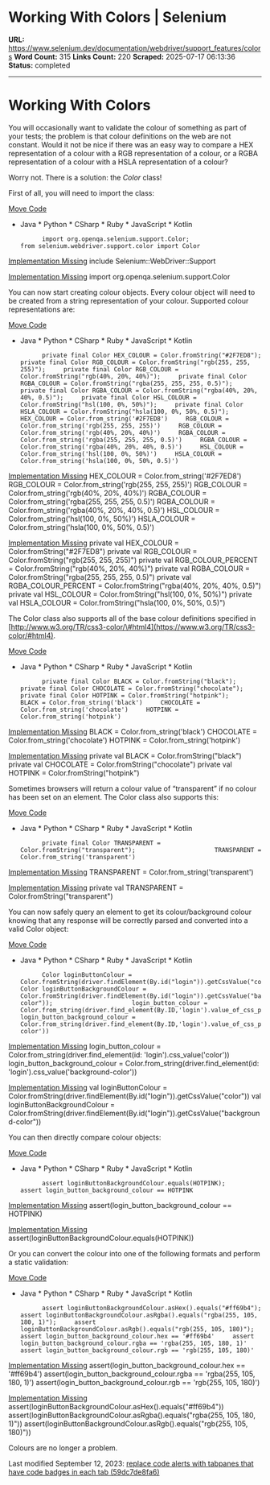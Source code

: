 # Working With Colors | Selenium

**URL:** https://www.selenium.dev/documentation/webdriver/support_features/colors
**Word Count:** 315
**Links Count:** 220
**Scraped:** 2025-07-17 06:13:36
**Status:** completed

---

# Working With Colors

You will occasionally want to validate the colour of something as part of your tests; the problem is that colour definitions on the web are not constant. Would it not be nice if there was an easy way to compare a HEX representation of a colour with a RGB representation of a colour, or a RGBA representation of a colour with a HSLA representation of a colour?

Worry not. There is a solution: the _Color_ class\!

First of all, you will need to import the class:

[Move Code](https://www.selenium.dev/documentation/about/contributing/#moving-examples)

  * Java   * Python   * CSharp   * Ruby   * JavaScript   * Kotlin

              import org.openqa.selenium.support.Color;                      from selenium.webdriver.support.color import Color       

[Implementation Missing](https://github.com/SeleniumHQ/selenium)               include Selenium::WebDriver::Support       

[Implementation Missing](https://github.com/SeleniumHQ/selenium)               import org.openqa.selenium.support.Color

You can now start creating colour objects. Every colour object will need to be created from a string representation of your colour. Supported colour representations are:

[Move Code](https://www.selenium.dev/documentation/about/contributing/#moving-examples)

  * Java   * Python   * CSharp   * Ruby   * JavaScript   * Kotlin

              private final Color HEX_COLOUR = Color.fromString("#2F7ED8");     private final Color RGB_COLOUR = Color.fromString("rgb(255, 255, 255)");     private final Color RGB_COLOUR = Color.fromString("rgb(40%, 20%, 40%)");     private final Color RGBA_COLOUR = Color.fromString("rgba(255, 255, 255, 0.5)");     private final Color RGBA_COLOUR = Color.fromString("rgba(40%, 20%, 40%, 0.5)");     private final Color HSL_COLOUR = Color.fromString("hsl(100, 0%, 50%)");     private final Color HSLA_COLOUR = Color.fromString("hsla(100, 0%, 50%, 0.5)");                      HEX_COLOUR = Color.from_string('#2F7ED8')     RGB_COLOUR = Color.from_string('rgb(255, 255, 255)')     RGB_COLOUR = Color.from_string('rgb(40%, 20%, 40%)')     RGBA_COLOUR = Color.from_string('rgba(255, 255, 255, 0.5)')     RGBA_COLOUR = Color.from_string('rgba(40%, 20%, 40%, 0.5)')     HSL_COLOUR = Color.from_string('hsl(100, 0%, 50%)')     HSLA_COLOUR = Color.from_string('hsla(100, 0%, 50%, 0.5)')       

[Implementation Missing](https://github.com/SeleniumHQ/selenium)               HEX_COLOUR = Color.from_string('#2F7ED8')     RGB_COLOUR = Color.from_string('rgb(255, 255, 255)')     RGB_COLOUR = Color.from_string('rgb(40%, 20%, 40%)')     RGBA_COLOUR = Color.from_string('rgba(255, 255, 255, 0.5)')     RGBA_COLOUR = Color.from_string('rgba(40%, 20%, 40%, 0.5)')     HSL_COLOUR = Color.from_string('hsl(100, 0%, 50%)')     HSLA_COLOUR = Color.from_string('hsla(100, 0%, 50%, 0.5)')       

[Implementation Missing](https://github.com/SeleniumHQ/selenium)               private val HEX_COLOUR = Color.fromString("#2F7ED8")     private val RGB_COLOUR = Color.fromString("rgb(255, 255, 255)")     private val RGB_COLOUR_PERCENT = Color.fromString("rgb(40%, 20%, 40%)")     private val RGBA_COLOUR = Color.fromString("rgba(255, 255, 255, 0.5)")     private val RGBA_COLOUR_PERCENT = Color.fromString("rgba(40%, 20%, 40%, 0.5)")     private val HSL_COLOUR = Color.fromString("hsl(100, 0%, 50%)")     private val HSLA_COLOUR = Color.fromString("hsla(100, 0%, 50%, 0.5)")       

The Color class also supports all of the base colour definitions specified in [http://www.w3.org/TR/css3-color/\#html4](https://www.w3.org/TR/css3-color/#html4).

[Move Code](https://www.selenium.dev/documentation/about/contributing/#moving-examples)

  * Java   * Python   * CSharp   * Ruby   * JavaScript   * Kotlin

              private final Color BLACK = Color.fromString("black");     private final Color CHOCOLATE = Color.fromString("chocolate");     private final Color HOTPINK = Color.fromString("hotpink");                      BLACK = Color.from_string('black')     CHOCOLATE = Color.from_string('chocolate')     HOTPINK = Color.from_string('hotpink')       

[Implementation Missing](https://github.com/SeleniumHQ/selenium)               BLACK = Color.from_string('black')     CHOCOLATE = Color.from_string('chocolate')     HOTPINK = Color.from_string('hotpink')       

[Implementation Missing](https://github.com/SeleniumHQ/selenium)               private val BLACK = Color.fromString("black")     private val CHOCOLATE = Color.fromString("chocolate")     private val HOTPINK = Color.fromString("hotpink")       

Sometimes browsers will return a colour value of “transparent” if no colour has been set on an element. The Color class also supports this:

[Move Code](https://www.selenium.dev/documentation/about/contributing/#moving-examples)

  * Java   * Python   * CSharp   * Ruby   * JavaScript   * Kotlin

              private final Color TRANSPARENT = Color.fromString("transparent");                      TRANSPARENT = Color.from_string('transparent')       

[Implementation Missing](https://github.com/SeleniumHQ/selenium)               TRANSPARENT = Color.from_string('transparent')       

[Implementation Missing](https://github.com/SeleniumHQ/selenium)               private val TRANSPARENT = Color.fromString("transparent")       

You can now safely query an element to get its colour/background colour knowing that any response will be correctly parsed and converted into a valid Color object:

[Move Code](https://www.selenium.dev/documentation/about/contributing/#moving-examples)

  * Java   * Python   * CSharp   * Ruby   * JavaScript   * Kotlin

              Color loginButtonColour = Color.fromString(driver.findElement(By.id("login")).getCssValue("color"));          Color loginButtonBackgroundColour = Color.fromString(driver.findElement(By.id("login")).getCssValue("background-color"));                      login_button_colour = Color.from_string(driver.find_element(By.ID,'login').value_of_css_property('color'))          login_button_background_colour = Color.from_string(driver.find_element(By.ID,'login').value_of_css_property('background-color'))       

[Implementation Missing](https://github.com/SeleniumHQ/selenium)               login_button_colour = Color.from_string(driver.find_element(id: 'login').css_value('color'))          login_button_background_colour = Color.from_string(driver.find_element(id: 'login').css_value('background-color'))       

[Implementation Missing](https://github.com/SeleniumHQ/selenium)               val loginButtonColour = Color.fromString(driver.findElement(By.id("login")).getCssValue("color"))          val loginButtonBackgroundColour = Color.fromString(driver.findElement(By.id("login")).getCssValue("background-color"))       

You can then directly compare colour objects:

[Move Code](https://www.selenium.dev/documentation/about/contributing/#moving-examples)

  * Java   * Python   * CSharp   * Ruby   * JavaScript   * Kotlin

              assert loginButtonBackgroundColour.equals(HOTPINK);                      assert login_button_background_colour == HOTPINK       

[Implementation Missing](https://github.com/SeleniumHQ/selenium)               assert(login_button_background_colour == HOTPINK)       

[Implementation Missing](https://github.com/SeleniumHQ/selenium)               assert(loginButtonBackgroundColour.equals(HOTPINK))       

Or you can convert the colour into one of the following formats and perform a static validation:

[Move Code](https://www.selenium.dev/documentation/about/contributing/#moving-examples)

  * Java   * Python   * CSharp   * Ruby   * JavaScript   * Kotlin

              assert loginButtonBackgroundColour.asHex().equals("#ff69b4");     assert loginButtonBackgroundColour.asRgba().equals("rgba(255, 105, 180, 1)");     assert loginButtonBackgroundColour.asRgb().equals("rgb(255, 105, 180)");                      assert login_button_background_colour.hex == '#ff69b4'     assert login_button_background_colour.rgba == 'rgba(255, 105, 180, 1)'     assert login_button_background_colour.rgb == 'rgb(255, 105, 180)'       

[Implementation Missing](https://github.com/SeleniumHQ/selenium)               assert(login_button_background_colour.hex == '#ff69b4')     assert(login_button_background_colour.rgba == 'rgba(255, 105, 180, 1)')     assert(login_button_background_colour.rgb == 'rgb(255, 105, 180)')       

[Implementation Missing](https://github.com/SeleniumHQ/selenium)               assert(loginButtonBackgroundColour.asHex().equals("#ff69b4"))     assert(loginButtonBackgroundColour.asRgba().equals("rgba(255, 105, 180, 1)"))     assert(loginButtonBackgroundColour.asRgb().equals("rgb(255, 105, 180)"))       

Colours are no longer a problem.

Last modified September 12, 2023: [replace code alerts with tabpanes that have code badges in each tab \(59dc7de8fa6\)](https://github.com/SeleniumHQ/seleniumhq.github.io/commit/59dc7de8fa68b56032da3f6415f2dc2e11f9fd69)